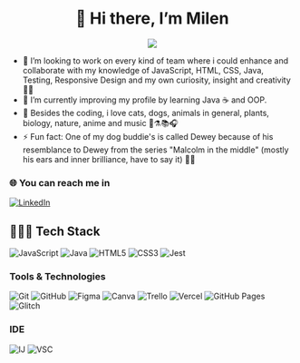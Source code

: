 <h1 align="center"> 👋 Hi there, I’m Milen </h1>
<p align="center"> 
  <a href="https://git.io/typing-svg"><img src="https://readme-typing-svg.herokuapp.com?size=30&duration=5001&color=F75E94&background=FF31B700&lines=Full+Stack+Web+Developer;Systems+engineer+student](https://readme-typing-svg.demolab.com?font=Fira+Code&pause=1000&color=6628FF&random=false&width=435&lines=Full+Stack+Web+Developer;in+continuous+learning+to+improve..."></a>
</p>

* 💫 I’m looking to work on every kind of team where i could enhance and collaborate with my knowledge of JavaScript, HTML, CSS, Java, Testing, Responsive Design and my own curiosity, insight and creativity 🚀💥 <br>
* 🌱 I’m currently improving my profile by learning Java ☕ and OOP. <br>
* 👀 Besides the coding, i love cats, dogs, animals in general, plants, biology, nature, anime and music 🐾⚗️📚🎧<br>
* ⚡ Fun fact: One of my dog buddie's is called Dewey because of his resemblance to Dewey from the series "Malcolm in the middle" (mostly his ears and inner brilliance, have to say it) 🐶💙 <br>

### 🌐 You can reach me in
[![LinkedIn](https://img.shields.io/badge/LinkedIn-0077B5?style=for-the-badge&logo=linkedin&logoColor=white)](https://www.linkedin.com/in/milenpg/)

## 👩🏻‍💻 Tech Stack
![JavaScript](https://img.shields.io/badge/JavaScript-F7DF1E?style=for-the-badge&logo=javascript&logoColor=black) ![Java](https://img.shields.io/badge/java-%23ED8B00.svg?style=for-the-badge&logo=openjdk&logoColor=white) ![HTML5](https://img.shields.io/badge/html5-%23E34F26.svg?style=for-the-badge&logo=html5&logoColor=white) ![CSS3](https://img.shields.io/badge/css3-%231572B6.svg?style=for-the-badge&logo=css3&logoColor=white) ![Jest](https://img.shields.io/badge/Jest-C21325?style=for-the-badge&logo=jest&logoColor=white)

### Tools & Technologies
![Git](https://img.shields.io/badge/git-%23F05033.svg?style=for-the-badge&logo=git&logoColor=white) ![GitHub](https://img.shields.io/badge/github-%23121011.svg?style=for-the-badge&logo=github&logoColor=white) ![Figma](https://img.shields.io/badge/figma-%23F24E1E.svg?style=for-the-badge&logo=figma&logoColor=white) ![Canva](https://img.shields.io/badge/Canva-%2300C4CC.svg?&style=for-the-badge&logo=Canva&logoColor=white) ![Trello](https://img.shields.io/badge/Trello-%23026AA7.svg?style=for-the-badge&logo=Trello&logoColor=white) ![Vercel](https://img.shields.io/badge/vercel-%23000000.svg?style=for-the-badge&logo=vercel&logoColor=white) ![GitHub Pages](https://img.shields.io/badge/GitHub%20Pages-222222?style=for-the-badge&logo=GitHub%20Pages&logoColor=white) ![Glitch](https://img.shields.io/badge/glitch-%233333FF.svg?style=for-the-badge&logo=glitch&logoColor=white)

### IDE
![IJ](https://img.shields.io/badge/IntelliJ_IDEA-000000.svg?style=for-the-badge&logo=intellij-idea&logoColor=white) ![VSC](https://img.shields.io/badge/VSCode-0078D4?style=for-the-badge&logo=visual%20studio%20code&logoColor=white)
<!--[![My IDEs](https://skillicons.dev/icons?i=idea,vscode)](https://skillicons.dev)-->
<!---
MilenPG/MilenPG is a ✨ special ✨ repository because its `README.md` (this file) appears on your GitHub profile.
You can click the Preview link to take a look at your changes.
--->
